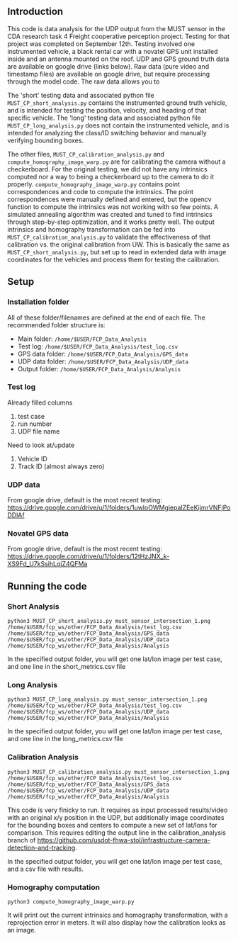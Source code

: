 ## Introduction

This code is data analysis for the UDP output from the MUST sensor in the CDA research task 4 Freight cooperative perception project. Testing for that project was completed on September 12th. Testing involved one instrumented vehicle, a black rental car with a novatel GPS unit installed inside and an antenna mounted on the roof. UDP and GPS ground truth data are available on google drive (links below). Raw data (pure video and timestamp files) are available on google drive, but require processing through the model code. The raw data allows you to 

The 'short' testing data and associated python file `MUST_CP_short_analysis.py` contains the instrumented ground truth vehicle, and is intended for testing the position, velocity, and heading of that specific vehicle. The 'long' testing data and associated python file `MUST_CP_long_analysis.py` does not contain the instrumented vehicle, and is intended for analyzing the class/ID switching behavior and manually verifying bounding boxes. 

The other files, `MUST_CP_calibration_analysis.py` and `compute_homography_image_warp.py` are for calibrating the camera without a checkerboard. For the original testing, we did not have any intrinsics computed nor a way to being a checkerboard up to the camera to do it properly. `compute_homography_image_warp.py` contains point correspondences and code to compute the intrinsics. The point correspondences were manually defined and entered, but the opencv function to compute the intrinsics was not working with so few points. A simulated annealing algorithm was created and tuned to find intrinsics through step-by-step optimization, and it works pretty well. The output intrinsics and homography transformation can be fed into `MUST_CP_calibration_analysis.py` to validate the effectiveness of that calibration vs. the original calibration from UW. This is basically the same as `MUST_CP_short_analysis.py`, but set up to read in extended data with image coordinates for the vehicles and process them for testing the calibration. 

## Setup

### Installation folder

All of these folder/filenames are defined at the end of each file. The recommended folder structure is:

- Main folder: `/home/$USER/FCP_Data_Analysis`
- Test log: `/home/$USER/FCP_Data_Analysis/test_log.csv`
- GPS data folder: `/home/$USER/FCP_Data_Analysis/GPS_data`
- UDP data folder: `/home/$USER/FCP_Data_Analysis/UDP_data`
- Output folder: `/home/$USER/FCP_Data_Analysis/Analysis`

### Test log

Already filled columns

1. test case
2. run number
3. UDP file name

Need to look at/update

1. Vehicle ID
2. Track ID (almost always zero)

### UDP data

From google drive, default is the most recent testing: https://drive.google.com/drive/u/1/folders/1uwloOWMgiepaIZEeKijmrVNFjPoDDlAf

### Novatel GPS data

From google drive, default is the most recent testing: https://drive.google.com/drive/u/1/folders/12tHzJNX_k-XS9Fd_U7kSsihLqjZ4QFMa

## Running the code

### Short Analysis
```commandline
python3 MUST_CP_short_analysis.py must_sensor_intersection_1.png /home/$USER/fcp_ws/other/FCP_Data_Analysis/test_log.csv /home/$USER/fcp_ws/other/FCP_Data_Analysis/GPS_data /home/$USER/fcp_ws/other/FCP_Data_Analysis/UDP_data /home/$USER/fcp_ws/other/FCP_Data_Analysis/Analysis
```
In the specified output folder, you will get one lat/lon image per test case, and one line in the short_metrics.csv file

### Long Analysis
```commandline
python3 MUST_CP_long_analysis.py must_sensor_intersection_1.png /home/$USER/fcp_ws/other/FCP_Data_Analysis/test_log.csv /home/$USER/fcp_ws/other/FCP_Data_Analysis/UDP_data /home/$USER/fcp_ws/other/FCP_Data_Analysis/Analysis
```
In the specified output folder, you will get one lat/lon image per test case, and one line in the long_metrics.csv file

### Calibration Analysis
```commandline
python3 MUST_CP_calibration_analysis.py must_sensor_intersection_1.png /home/$USER/fcp_ws/other/FCP_Data_Analysis/test_log.csv /home/$USER/fcp_ws/other/FCP_Data_Analysis/GPS_data /home/$USER/fcp_ws/other/FCP_Data_Analysis/UDP_data /home/$USER/fcp_ws/other/FCP_Data_Analysis/Analysis
```
This code is very finicky to run. It requires as input processed results/video with an original x/y position in the UDP, but additionally image coordinates for the bounding boxes and centers to compute a new set of lat/lons for comparison. This requires editing the output line in the calibration_analysis branch of https://github.com/usdot-fhwa-stol/infrastructure-camera-detection-and-tracking. 

In the specified output folder, you will get one lat/lon image per test case, and a csv file with results. 

### Homography computation
```commandline
python3 compute_homography_image_warp.py
```
It will print out the current intrinsics and homography transformation, with a reprojection error in meters. It will also display how the calibration looks as an image. 
